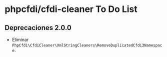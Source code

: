 # phpcfdi/cfdi-cleaner To Do List

## Deprecaciones 2.0.0

- Eliminar `PhpCfdi\CfdiCleaner\XmlStringCleaners\RemoveDuplicatedCfdi3Namespace`.
